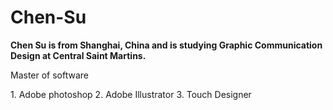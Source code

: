 # Chen-Su
**Chen Su is from Shanghai, China and is studying Graphic Communication Design at Central Saint Martins.**
<p>Master of software</p>
1. Adobe photoshop
2. Adobe Illustrator
3. Touch Designer
